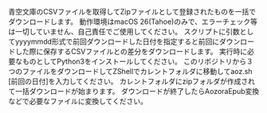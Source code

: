 青空文庫のCSVファイルを取得してZipファイルとして登録されたものを一括でダウンロードします。
動作環境はmacOS 26(Tahoe)のみで、エラーチェック等は一切していません、自己責任でご使用してください。
スクリプトに引数としてyyyymmdd形式で前回ダウンロードした日付を指定すると前回にダウンロードした際に保存するCSVファイルとの差分をダウンロードします。
実行時に必要なものとしてPython3をインストールしてください。
このリポジトリから３つのファイルをダウンロードしてZShellでカレントフォルダに移動してaoz.sh [前回の日付]を入力してください。
カレントフォルダにzipフォルダが作成されて一括ダウンロードが始まります。
ダウンロードが終了したらAozoraEpub変換などで必要なファイルに変換してください。
